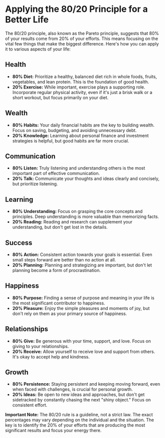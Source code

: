# Applying the 80/20 Principle for a Better Life

The 80/20 principle, also known as the Pareto principle, suggests that 80% of your results come from 20% of your efforts.  This means focusing on the vital few things that make the biggest difference. Here's how you can apply it to various aspects of your life:

## Health

*   **80% Diet:** Prioritize a healthy, balanced diet rich in whole foods, fruits, vegetables, and lean protein.  This is the foundation of good health.
*   **20% Exercise:**  While important, exercise plays a supporting role.  Incorporate regular physical activity, even if it's just a brisk walk or a short workout, but focus primarily on your diet.

## Wealth

*   **80% Habits:**  Your daily financial habits are the key to building wealth.  Focus on saving, budgeting, and avoiding unnecessary debt.
*   **20% Knowledge:**  Learning about personal finance and investment strategies is helpful, but good habits are far more crucial.

## Communication

*   **80% Listen:**  Truly listening and understanding others is the most important part of effective communication.
*   **20% Talk:**  Communicate your thoughts and ideas clearly and concisely, but prioritize listening.

## Learning

*   **80% Understanding:**  Focus on grasping the core concepts and principles.  Deep understanding is more valuable than memorizing facts.
*   **20% Reading:**  Reading and research can supplement your understanding, but don't get lost in the details.

## Success

*   **80% Action:**  Consistent action towards your goals is essential.  Even small steps forward are better than no action at all.
*   **20% Planning:**  Planning and strategizing are important, but don't let planning become a form of procrastination.

## Happiness

*   **80% Purpose:**  Finding a sense of purpose and meaning in your life is the most significant contributor to happiness.
*   **20% Pleasure:**  Enjoy the simple pleasures and moments of joy, but don't rely on them as your primary source of happiness.

## Relationships

*   **80% Give:**  Be generous with your time, support, and love.  Focus on giving to your relationships.
*   **20% Receive:**  Allow yourself to receive love and support from others.  It's okay to accept help and kindness.

## Growth

*   **80% Persistence:**  Staying persistent and keeping moving forward, even when faced with challenges, is crucial for personal growth.
*   **20% Ideas:**  Be open to new ideas and approaches, but don't get sidetracked by constantly chasing the next "shiny object."  Focus on consistent effort.

**Important Note:** The 80/20 rule is a guideline, not a strict law. The exact percentages may vary depending on the individual and the situation. The key is to identify the 20% of your efforts that are producing the most significant results and focus your energy there.